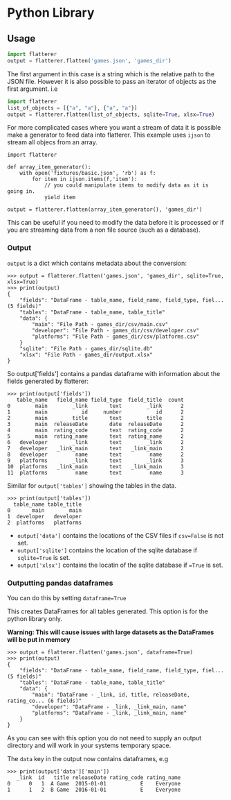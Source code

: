 # Python Library

## Usage 

```python
import flatterer
output = flatterer.flatten('games.json', 'games_dir')
```

The first argument in this case is a string which is the relative path to the JSON file.  However it is also possible to pass an iterator of objects as the first argument.
i.e

```python
import flatterer
list_of_objects = [{"a", "a"}, {"a", "a"}]
output = flatterer.flatten(list_of_objects, sqlite=True, xlsx=True)
```

For more complicated cases where you want a stream of data it is possible make a generator to feed data into flatterer.  This example uses `ijson` to stream all objecs from an array.

```
import flatterer

def array_item_generator():
    with open('fixtures/basic.json', 'rb') as f:
        for item in ijson.items(f,'item'):
            // you could manipulate items to modify data as it is going in.
            yield item

output = flatterer.flatten(array_item_generator(), 'games_dir')
```
This can be useful if you need to modify the data before it is processed or if you are streaming data from a non file source (such as a database).

### Output

`output` is a dict which contains metadata about the conversion:

```
>>> output = flatterer.flatten('games.json', 'games_dir', sqlite=True, xlsx=True)
>>> print(output)
{
    "fields": "DataFrame - table_name, field_name, field_type, fiel... (5 fields)"
    "tables": "DataFrame - table_name, table_title"
    "data": {
        "main": "File Path - games_dir/csv/main.csv"
        "developer": "File Path - games_dir/csv/developer.csv"
        "platforms": "File Path - games_dir/csv/platforms.csv"
    }
    "sqlite": "File Path - games_dir/sqlite.db"
    "xlsx": "File Path - games_dir/output.xlsx"
}
```

So output['fields'] contains a pandas dataframe with information about the fields generated by flatterer:

```
>>> print(output['fields'])
   table_name   field_name field_type  field_title  count
0        main        _link       text        _link      2
1        main           id     number           id      2
2        main        title       text        title      2
3        main  releaseDate       date  releaseDate      2
4        main  rating_code       text  rating_code      2
5        main  rating_name       text  rating_name      2
6   developer        _link       text        _link      2
7   developer   _link_main       text   _link_main      2
8   developer         name       text         name      2
9   platforms        _link       text        _link      3
10  platforms   _link_main       text   _link_main      3
11  platforms         name       text         name      3
```

Similar for `output['tables']` showing the tables in the data.

```
>>> print(output['tables'])
  table_name table_title
0       main        main
1  developer   developer
2  platforms   platforms
```

- `output['data']` contains the locations of the CSV files if `csv=False` is not set.
- `output['sqlite']` contains the location of the sqlite database if `sqlite=True` is set.
- `output['xlsx']` contains the locatin of the sqlite database if `=True` is set.


### Outputting pandas dataframes

You can do this by setting `dataframe=True` 

This creates DataFrames for all tables generated. This option is for the python library only.

**Warning: This will cause issues with large datasets as the DataFrames will be put in memory**

```
>>> output = flatterer.flatten('games.json', dataframe=True)
>>> print(output)
{
    "fields": "DataFrame - table_name, field_name, field_type, fiel... (5 fields)"
    "tables": "DataFrame - table_name, table_title"
    "data": {
        "main": "DataFrame - _link, id, title, releaseDate, rating_co... (6 fields)"
        "developer": "DataFrame - _link, _link_main, name"
        "platforms": "DataFrame - _link, _link_main, name"
    }
}
```
As you can see with this option you do not need to supply an output directory and will work in your systems temporary space.

The `data` key in the output now contains dataframes, e.g

```
>>> print(output['data']['main'])
   _link  id   title releaseDate rating_code rating_name
0      0   1  A Game  2015-01-01           E    Everyone
1      1   2  B Game  2016-01-01           E    Everyone
```